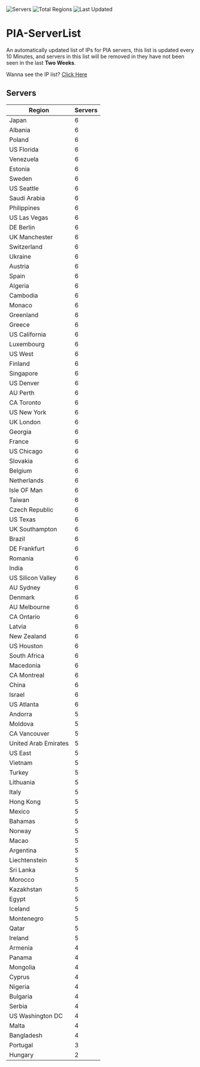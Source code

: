 ![Servers](https://img.shields.io/badge/Servers-531-darkgreen)
![Total Regions](https://img.shields.io/badge/Total_Regions-97-darkgreen)
![Last Updated](https://img.shields.io/badge/Last_Updated-December_12_2024_02:00_EST-darkgreen)

# PIA-ServerList
An automatically updated list of IPs for PIA servers, this list is updated every 10 Minutes, and servers in this list will be removed in they have not been seen in the last **Two Weeks**.

Wanna see the IP list? [Click Here](./servers.json)

## Servers
| Region               | Servers |
|----------------------|---------|
| Japan | 6 |
| Albania | 6 |
| Poland | 6 |
| US Florida | 6 |
| Venezuela | 6 |
| Estonia | 6 |
| Sweden | 6 |
| US Seattle | 6 |
| Saudi Arabia | 6 |
| Philippines | 6 |
| US Las Vegas | 6 |
| DE Berlin | 6 |
| UK Manchester | 6 |
| Switzerland | 6 |
| Ukraine | 6 |
| Austria | 6 |
| Spain | 6 |
| Algeria | 6 |
| Cambodia | 6 |
| Monaco | 6 |
| Greenland | 6 |
| Greece | 6 |
| US California | 6 |
| Luxembourg | 6 |
| US West | 6 |
| Finland | 6 |
| Singapore | 6 |
| US Denver | 6 |
| AU Perth | 6 |
| CA Toronto | 6 |
| US New York | 6 |
| UK London | 6 |
| Georgia | 6 |
| France | 6 |
| US Chicago | 6 |
| Slovakia | 6 |
| Belgium | 6 |
| Netherlands | 6 |
| Isle OF Man | 6 |
| Taiwan | 6 |
| Czech Republic | 6 |
| US Texas | 6 |
| UK Southampton | 6 |
| Brazil | 6 |
| DE Frankfurt | 6 |
| Romania | 6 |
| India | 6 |
| US Silicon Valley | 6 |
| AU Sydney | 6 |
| Denmark | 6 |
| AU Melbourne | 6 |
| CA Ontario | 6 |
| Latvia | 6 |
| New Zealand | 6 |
| US Houston | 6 |
| South Africa | 6 |
| Macedonia | 6 |
| CA Montreal | 6 |
| China | 6 |
| Israel | 6 |
| US Atlanta | 6 |
| Andorra | 5 |
| Moldova | 5 |
| CA Vancouver | 5 |
| United Arab Emirates | 5 |
| US East | 5 |
| Vietnam | 5 |
| Turkey | 5 |
| Lithuania | 5 |
| Italy | 5 |
| Hong Kong | 5 |
| Mexico | 5 |
| Bahamas | 5 |
| Norway | 5 |
| Macao | 5 |
| Argentina | 5 |
| Liechtenstein | 5 |
| Sri Lanka | 5 |
| Morocco | 5 |
| Kazakhstan | 5 |
| Egypt | 5 |
| Iceland | 5 |
| Montenegro | 5 |
| Qatar | 5 |
| Ireland | 5 |
| Armenia | 4 |
| Panama | 4 |
| Mongolia | 4 |
| Cyprus | 4 |
| Nigeria | 4 |
| Bulgaria | 4 |
| Serbia | 4 |
| US Washington DC | 4 |
| Malta | 4 |
| Bangladesh | 4 |
| Portugal | 3 |
| Hungary | 2 |